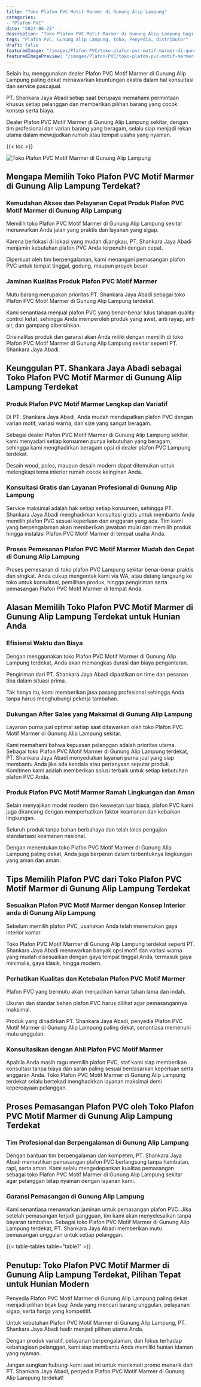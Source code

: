 ```yaml
---
title: "Toko Plafon PVC Motif Marmer di Gunung Alip Lampung"
categories:
- "Plafon-PVC"
date: "2024-06-25"
description: "Toko Plafon PVC Motif Marmer di Gunung Alip Lampung bagi rumah, perkantoran, serta toko. Material terbaik, variasi motif, variasi warna elegan, dengan jasa instalasi ditangani oleh tim profesional dan kepastian resmi!|Layanan penyediaan Plafon PVC Motif Marmer di Gunung Alip Lampung bagi kebutuhan tempat tinggal, office, atau toko, dengan produk unggulan dan instalasi oleh tim berpengalaman serta jaminan resmi.|Alternatif Plafon PVC Motif Marmer di Gunung Alip Lampung yang terbukti untuk hunian, office, dan gerai, dengan produk unggulan dan pemasangan ditangani oleh tim berpengalaman serta kepastian resmi.|Penyediaan Plafon PVC Motif Marmer di Gunung Alip Lampung untuk hunian, perkantoran, dan ritel, beserta produk unggulan dan instalasi ditangani oleh teknisi profesional, lengkap dengan kepastian resmi.}"
tags: "Plafon PVC, Gunung Alip Lampung, toko, Penyedia, distributor"
draft: false
featuredImage: "/images/Plafon-PVC/toko-plafon-pvc-motif-marmer-di-gunung-alip-lampung.png"
featuredImagePreview: "/images/Plafon-PVC/toko-plafon-pvc-motif-marmer-di-gunung-alip-lampung.png"
---
```


Selain itu, menggunakan dealer Plafon PVC Motif Marmer di Gunung Alip Lampung paling dekat menawarkan keuntungan ekstra dalam hal konsultasi dan service pascajual.

PT. Shankara Jaya Abadi setiap saat berupaya memahami permintaan khusus setiap pelanggan dan memberikan pilihan barang yang cocok konsep serta biaya.

Dealer Plafon PVC Motif Marmer di Gunung Alip Lampung sekitar, dengan tim profesional dan varian barang yang beragam, selalu siap menjadi rekan utama dalam mewujudkan rumah atau tempat usaha yang nyaman.

{{< toc >}}

![Toko Plafon PVC Motif Marmer di Gunung Alip Lampung](/images/Plafon-PVC/Toko-Plafon-PVC-Motif-Marmer-di-Gunung-Alip-Lampung.png)

## Mengapa Memilih Toko Plafon PVC Motif Marmer di Gunung Alip Lampung Terdekat?

### Kemudahan Akses dan Pelayanan Cepat Produk Plafon PVC Motif Marmer di Gunung Alip Lampung

Memilih toko Plafon PVC Motif Marmer di Gunung Alip Lampung sekitar menawarkan Anda jalan yang praktis dan layanan yang sigap.

Karena berlokasi di lokasi yang mudah dijangkau, PT. Shankara Jaya Abadi menjamin kebutuhan plafon PVC Anda terpenuhi dengan cepat.

Diperkuat oleh tim berpengalaman, kami menangani pemasangan plafon PVC untuk tempat tinggal, gedung, maupun proyek besar.

### Jaminan Kualitas Produk Plafon PVC Motif Marmer

Mutu barang merupakan prioritas PT. Shankara Jaya Abadi sebagai toko Plafon PVC Motif Marmer di Gunung Alip Lampung terdekat.

Kami senantiasa menjual plafon PVC yang benar-benar lulus tahapan quality control ketat, sehingga Anda memperoleh produk yang awet, anti rayap, anti air, dan gampang dibersihkan.

Orisinalitas produk dan garansi akan Anda miliki dengan memilih di toko Plafon PVC Motif Marmer di Gunung Alip Lampung sekitar seperti PT. Shankara Jaya Abadi.

## Keunggulan PT. Shankara Jaya Abadi sebagai Toko Plafon PVC Motif Marmer di Gunung Alip Lampung Terdekat

### Produk Plafon PVC Motif Marmer Lengkap dan Variatif

Di PT. Shankara Jaya Abadi, Anda mudah mendapatkan plafon PVC dengan varian motif, variasi warna, dan size yang sangat beragam.

Sebagai dealer Plafon PVC Motif Marmer di Gunung Alip Lampung sekitar, kami menyadari setiap konsumen punya kebutuhan yang beragam, sehingga kami menghadirkan beragam opsi di dealer plafon PVC Lampung terdekat.

Desain wood, polos, maupun desain modern dapat ditemukan untuk melengkapi tema interior rumah cocok keinginan Anda.

### Konsultasi Gratis dan Layanan Profesional di Gunung Alip Lampung

Service maksimal adalah hak setiap setiap konsumen, sehingga PT. Shankara Jaya Abadi menghadirkan konsultasi gratis untuk membantu Anda memilih plafon PVC sesuai keperluan dan anggaran yang ada. Tim kami yang berpengalaman akan memberikan jawaban mulai dari memilih produk hingga instalasi Plafon PVC Motif Marmer di tempat usaha Anda.

### Proses Pemesanan Plafon PVC Motif Marmer Mudah dan Cepat di Gunung Alip Lampung

Proses pemesanan di toko plafon PVC Lampung sekitar benar-benar praktis dan singkat. Anda cukup mengontak kami via WA, atau datang langsung ke toko untuk konsultasi, pemilihan produk, hingga pengiriman serta pemasangan Plafon PVC Motif Marmer di tempat Anda.

## Alasan Memilih Toko Plafon PVC Motif Marmer di Gunung Alip Lampung Terdekat untuk Hunian Anda

### Efisiensi Waktu dan Biaya

Dengan menggunakan toko Plafon PVC Motif Marmer di Gunung Alip Lampung terdekat, Anda akan memangkas durasi dan biaya pengantaran.

Pengiriman dari PT. Shankara Jaya Abadi dipastikan on time dan pesanan tiba dalam situasi prima.

Tak hanya itu, kami memberikan jasa pasang profesional sehingga Anda tanpa harus menghubungi pekerja tambahan.

### Dukungan After Sales yang Maksimal di Gunung Alip Lampung

Layanan purna jual optimal setiap saat ditawarkan oleh toko Plafon PVC Motif Marmer di Gunung Alip Lampung sekitar.

Kami memahami bahwa kepuasan pelanggan adalah prioritas utama. Sebagai toko Plafon PVC Motif Marmer di Gunung Alip Lampung terdekat, PT. Shankara Jaya Abadi menyediakan layanan purna jual yang siap membantu Anda jika ada kendala atau pertanyaan seputar produk. Komitmen kami adalah memberikan solusi terbaik untuk setiap kebutuhan plafon PVC Anda.

### Produk Plafon PVC Motif Marmer Ramah Lingkungan dan Aman

Selain menyajikan model modern dan keawetan luar biasa, plafon PVC kami juga dirancang dengan memperhatikan faktor keamanan dan kebaikan lingkungan.

Seluruh produk tanpa bahan berbahaya dan telah lolos pengujian standarisasi keamanan nasional.

Dengan menentukan toko Plafon PVC Motif Marmer di Gunung Alip Lampung paling dekat, Anda juga berperan dalam terbentuknya lingkungan yang aman dan aman.

## Tips Memilih Plafon PVC dari Toko Plafon PVC Motif Marmer di Gunung Alip Lampung Terdekat

### Sesuaikan Plafon PVC Motif Marmer dengan Konsep Interior anda di Gunung Alip Lampung

Sebelum memilih plafon PVC, usahakan Anda telah menentukan gaya interior kamar.

Toko Plafon PVC Motif Marmer di Gunung Alip Lampung terdekat seperti PT. Shankara Jaya Abadi menawarkan banyak opsi motif dan variasi warna yang mudah disesuaikan dengan gaya tempat tinggal Anda, termasuk gaya minimalis, gaya klasik, hingga modern.

### Perhatikan Kualitas dan Ketebalan Plafon PVC Motif Marmer

Plafon PVC yang bermutu akan menjadikan kamar tahan lama dan indah.

Ukuran dan standar bahan plafon PVC harus dilihat agar pemasangannya maksimal.

Produk yang dihadirkan PT. Shankara Jaya Abadi, penyedia Plafon PVC Motif Marmer di Gunung Alip Lampung paling dekat, senantiasa memenuhi mutu unggulan.

### Konsultasikan dengan Ahli Plafon PVC Motif Marmer

Apabila Anda masih ragu memilih plafon PVC, staf kami siap memberikan konsultasi tanpa biaya dan saran paling sesuai berdasarkan keperluan serta anggaran Anda. Toko Plafon PVC Motif Marmer di Gunung Alip Lampung terdekat selalu bertekad menghadirkan layanan maksimal demi kepercayaan pelanggan.

## Proses Pemasangan Plafon PVC oleh Toko Plafon PVC Motif Marmer di Gunung Alip Lampung Terdekat

### Tim Profesional dan Berpengalaman di Gunung Alip Lampung

Dengan bantuan tim berpengalaman dan kompeten, PT. Shankara Jaya Abadi memastikan pemasangan plafon PVC berlangsung tanpa hambatan, rapi, serta aman. Kami selalu mengedepankan kualitas pemasangan sebagai toko Plafon PVC Motif Marmer di Gunung Alip Lampung sekitar agar pelanggan tetap nyaman dengan layanan kami.

### Garansi Pemasangan di Gunung Alip Lampung

Kami senantiasa menawarkan jaminan untuk pemasangan plafon PVC. Jika setelah pemasangan terjadi gangguan, tim kami akan menyelesaikan tanpa bayaran tambahan. Sebagai toko Plafon PVC Motif Marmer di Gunung Alip Lampung terdekat, PT. Shankara Jaya Abadi memberikan mutu pemasangan unggulan untuk setiap pelanggan.

{{< table-tables table="table1" >}}

## Penutup: Toko Plafon PVC Motif Marmer di Gunung Alip Lampung Terdekat, Pilihan Tepat untuk Hunian Modern

Penyedia Plafon PVC Motif Marmer di Gunung Alip Lampung paling dekat menjadi pilihan bijak bagi Anda yang mencari barang unggulan, pelayanan sigap, serta harga yang kompetitif.

Untuk kebutuhan Plafon PVC Motif Marmer di Gunung Alip Lampung, PT. Shankara Jaya Abadi hadir menjadi pilihan utama Anda.

Dengan produk variatif, pelayanan berpengalaman, dan fokus terhadap kebahagiaan pelanggan, kami siap membantu Anda memiliki hunian idaman yang nyaman.

Jangan sungkan hubungi kami saat ini untuk menikmati promo menarik dari PT. Shankara Jaya Abadi, penyedia Plafon PVC Motif Marmer di Gunung Alip Lampung terdekat!
